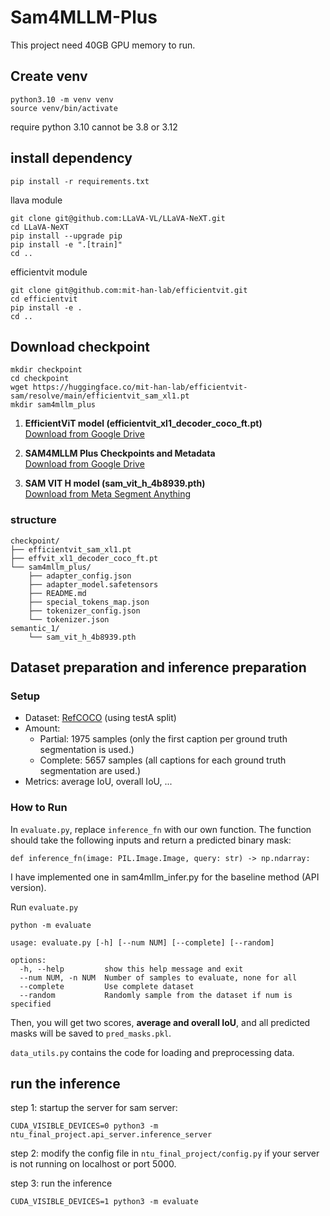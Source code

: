 # Sam4MLLM-Plus
This project need 40GB GPU memory to run.

## Create venv
```
python3.10 -m venv venv
source venv/bin/activate
```
require python 3.10 cannot be 3.8 or 3.12

## install dependency

```
pip install -r requirements.txt
```

llava module
```
git clone git@github.com:LLaVA-VL/LLaVA-NeXT.git
cd LLaVA-NeXT
pip install --upgrade pip
pip install -e ".[train]"
cd ..
```

efficientvit module
```
git clone git@github.com:mit-han-lab/efficientvit.git
cd efficientvit
pip install -e .
cd ..
```


## Download checkpoint

```
mkdir checkpoint
cd checkpoint
wget https://huggingface.co/mit-han-lab/efficientvit-sam/resolve/main/efficientvit_sam_xl1.pt
mkdir sam4mllm_plus

```
1. **EfficientViT model (efficientvit_xl1_decoder_coco_ft.pt)**  
   [Download from Google Drive](https://drive.google.com/drive/folders/14burV34SxcQnxqkoiQ9Ax-OB26XmSf8S)

2. **SAM4MLLM Plus Checkpoints and Metadata**  
   [Download from Google Drive](https://drive.google.com/drive/folders/1ytEfGRa6bxThTXQn5MLVKKy4jsxxBo6M)

3. **SAM VIT H model (sam_vit_h_4b8939.pth)**  
   [Download from Meta Segment Anything](https://dl.fbaipublicfiles.com/segment_anything/sam_vit_h_4b8939.pth)


### structure
```
checkpoint/
├── efficientvit_sam_xl1.pt
├── effvit_xl1_decoder_coco_ft.pt
└── sam4mllm_plus/
    ├── adapter_config.json
    ├── adapter_model.safetensors
    ├── README.md
    ├── special_tokens_map.json
    ├── tokenizer_config.json
    └── tokenizer.json
semantic_1/
    └── sam_vit_h_4b8939.pth
```

## Dataset preparation and inference preparation
### Setup
- Dataset: [RefCOCO](https://huggingface.co/datasets/lmms-lab/RefCOCO)  (using testA split)
- Amount: 
    - Partial: 1975 samples (only the first caption per ground truth segmentation is used.)
    - Complete: 5657 samples (all captions for each ground truth segmentation are used.)
- Metrics: average IoU, overall IoU, ...

###  How to Run
In `evaluate.py`, replace `inference_fn` with our own function. The function should take the following inputs and return a predicted binary mask:
```
def inference_fn(image: PIL.Image.Image, query: str) -> np.ndarray:
```
I have implemented one in sam4mllm_infer.py for the baseline method (API version). 

Run `evaluate.py`
```
python -m evaluate
```
```
usage: evaluate.py [-h] [--num NUM] [--complete] [--random]

options:
  -h, --help         show this help message and exit
  --num NUM, -n NUM  Number of samples to evaluate, none for all
  --complete         Use complete dataset
  --random           Randomly sample from the dataset if num is specified
```
Then, you will get two scores, **average and overall IoU**, and all predicted masks will be saved to `pred_masks.pkl`.

`data_utils.py` contains the code for loading and preprocessing data.


## run the inference
step 1: startup the server for sam server:
```
CUDA_VISIBLE_DEVICES=0 python3 -m ntu_final_project.api_server.inference_server 
```
step 2: modify the config file in `ntu_final_project/config.py` if your server is not running on localhost or port 5000.

step 3: run the inference
```
CUDA_VISIBLE_DEVICES=1 python3 -m evaluate 
```
